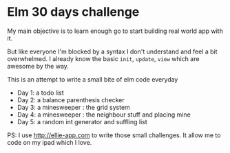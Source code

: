 # Elm 30 days challenge

My main objective is to learn enough go to start building real world app with it. 

But like everyone I'm blocked by a syntax I don't understand and feel a bit overwhelmed. I already know the basic `init`, `update`, `view` which are awesome by the way.

This is an attempt to write a small bite of elm code everyday

 - Day 1: a todo list
 - Day 2: a balance parenthesis checker
 - Day 3: a minesweeper : the grid system
 - Day 4: a minesweeper : the neighbour stuff and placing mine
 - Day 5: a random int generator and suffling list
 
 PS: I use http://ellie-app.com to write those small challenges. It allow me to code on my ipad which I love.